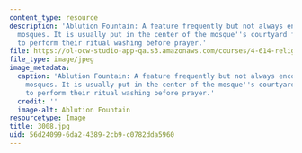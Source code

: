 ```yaml
---
content_type: resource
description: 'Ablution Fountain: A feature frequently but not always encountered in
  mosques. It is usually put in the center of the mosque''s courtyard for the worshipers
  to perform their ritual washing before prayer.'
file: https://ol-ocw-studio-app-qa.s3.amazonaws.com/courses/4-614-religious-architecture-and-islamic-cultures-fall-2002/56d240996da243892cb9c0782dda5960_3008.jpg
file_type: image/jpeg
image_metadata:
  caption: 'Ablution Fountain: A feature frequently but not always encountered in
    mosques. It is usually put in the center of the mosque''s courtyard for the worshipers
    to perform their ritual washing before prayer.'
  credit: ''
  image-alt: Ablution Fountain
resourcetype: Image
title: 3008.jpg
uid: 56d24099-6da2-4389-2cb9-c0782dda5960
---
```

